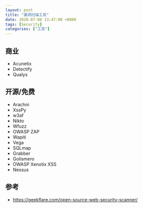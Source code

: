 ```yaml
---
layout: post
title: "漏洞扫描工具"
date: 2020-07-08 13:47:00 +0800
tags: [Security]
categories: ["工具"]
---
```


## 商业

- Acunetix
- Detectify
- Qualys

## 开源/免费

- Arachni
- XssPy
- w3af
- Nikto
- Wfuzz
- OWASP ZAP
- Wapiti
- Vega
- SQLmap
- Grabber
- Golismero
- OWASP Xenotix XSS
- Nessus

## 参考

- <https://geekflare.com/open-source-web-security-scanner/>
